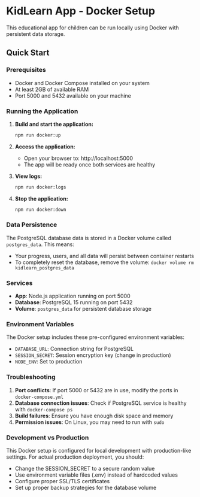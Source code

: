 # KidLearn App - Docker Setup

This educational app for children can be run locally using Docker with persistent data storage.

## Quick Start

### Prerequisites
- Docker and Docker Compose installed on your system
- At least 2GB of available RAM
- Port 5000 and 5432 available on your machine

### Running the Application

1. **Build and start the application:**
   ```bash
   npm run docker:up
   ```

2. **Access the application:**
   - Open your browser to: http://localhost:5000
   - The app will be ready once both services are healthy

3. **View logs:**
   ```bash
   npm run docker:logs
   ```

4. **Stop the application:**
   ```bash
   npm run docker:down
   ```

### Data Persistence

The PostgreSQL database data is stored in a Docker volume called `postgres_data`. This means:
- Your progress, users, and all data will persist between container restarts
- To completely reset the database, remove the volume: `docker volume rm kidlearn_postgres_data`

### Services

- **App**: Node.js application running on port 5000
- **Database**: PostgreSQL 15 running on port 5432
- **Volume**: `postgres_data` for persistent database storage

### Environment Variables

The Docker setup includes these pre-configured environment variables:
- `DATABASE_URL`: Connection string for PostgreSQL
- `SESSION_SECRET`: Session encryption key (change in production)
- `NODE_ENV`: Set to production

### Troubleshooting

1. **Port conflicts**: If port 5000 or 5432 are in use, modify the ports in `docker-compose.yml`
2. **Database connection issues**: Check if PostgreSQL service is healthy with `docker-compose ps`
3. **Build failures**: Ensure you have enough disk space and memory
4. **Permission issues**: On Linux, you may need to run with `sudo`

### Development vs Production

This Docker setup is configured for local development with production-like settings. For actual production deployment, you should:
- Change the SESSION_SECRET to a secure random value
- Use environment variable files (.env) instead of hardcoded values
- Configure proper SSL/TLS certificates
- Set up proper backup strategies for the database volume